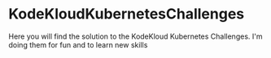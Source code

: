 # KodeKloudKubernetesChallenges
Here you will find the solution to the KodeKloud Kubernetes Challenges. I'm doing them for fun and to learn new skills
